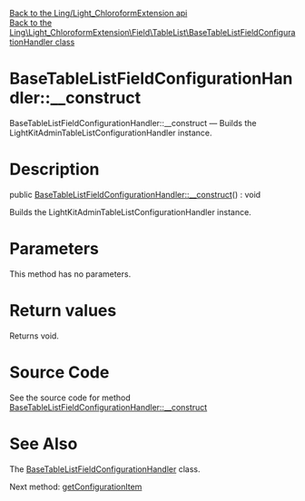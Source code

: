 [Back to the Ling/Light_ChloroformExtension api](https://github.com/lingtalfi/Light_ChloroformExtension/blob/master/doc/api/Ling/Light_ChloroformExtension.md)<br>
[Back to the Ling\Light_ChloroformExtension\Field\TableList\BaseTableListFieldConfigurationHandler class](https://github.com/lingtalfi/Light_ChloroformExtension/blob/master/doc/api/Ling/Light_ChloroformExtension/Field/TableList/BaseTableListFieldConfigurationHandler.md)


BaseTableListFieldConfigurationHandler::__construct
================



BaseTableListFieldConfigurationHandler::__construct — Builds the LightKitAdminTableListConfigurationHandler instance.




Description
================


public [BaseTableListFieldConfigurationHandler::__construct](https://github.com/lingtalfi/Light_ChloroformExtension/blob/master/doc/api/Ling/Light_ChloroformExtension/Field/TableList/BaseTableListFieldConfigurationHandler/__construct.md)() : void




Builds the LightKitAdminTableListConfigurationHandler instance.




Parameters
================

This method has no parameters.


Return values
================

Returns void.








Source Code
===========
See the source code for method [BaseTableListFieldConfigurationHandler::__construct](https://github.com/lingtalfi/Light_ChloroformExtension/blob/master/Field/TableList/BaseTableListFieldConfigurationHandler.php#L25-L28)


See Also
================

The [BaseTableListFieldConfigurationHandler](https://github.com/lingtalfi/Light_ChloroformExtension/blob/master/doc/api/Ling/Light_ChloroformExtension/Field/TableList/BaseTableListFieldConfigurationHandler.md) class.

Next method: [getConfigurationItem](https://github.com/lingtalfi/Light_ChloroformExtension/blob/master/doc/api/Ling/Light_ChloroformExtension/Field/TableList/BaseTableListFieldConfigurationHandler/getConfigurationItem.md)<br>

